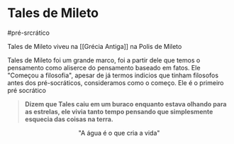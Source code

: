 # Tales de Mileto
#pré-srcrático

Tales de Mileto viveu na [[Grécia Antiga]] na Polis de Mileto

Tales de Mileto foi um grande marco, foi a partir dele que temos o pensamento como aliserce do pensamento baseado em fatos. Ele "Começou a filosofia", apesar de já termos indicios que tinham filosofos antes dos pré-socráticos, consideramos como o começo. Ele é o primeiro pré socrático 

> **Dizem que Tales caiu em um buraco enquanto estava olhando para as estrelas, ele vivia tanto tempo pensando que simplesmente esquecia das coisas na terra.**

<p style="text-align: center;">"A água é o que cria a vida"</p>


